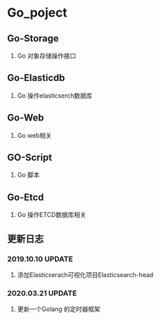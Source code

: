 # Go_poject
## Go-Storage 
1. Go 对象存储操作接口
## Go-Elasticdb
1. Go 操作elasticserch数据库
## Go-Web        
1. Go web相关   
## GO-Script
1. Go 脚本
## Go-Etcd
1. Go 操作ETCD数据库相关

## 更新日志
### 2019.10.10 UPDATE
1. 添加Elasticserach可视化项目Elasticsearch-head

### 2020.03.21 UPDATE
1. 更新一个Golang 的定时器框架